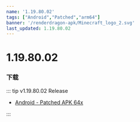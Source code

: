 ```yaml
---
name: '1.19.80.02'
tags: ["Android","Patched","arm64"]
banner: '/renderdragon-apk/Minecraft_logo_2.svg'
last_updated: 1.19.80.02
---
```


# 1.19.80.02

### 下载

::: tip v1.19.80.02 Release

* [Android - Patched APK 64x](https://www.mediafire.com/file/mze0lxsnd15487l/1.19.80.02_arm64_v8a_patched.apk/file)

:::

